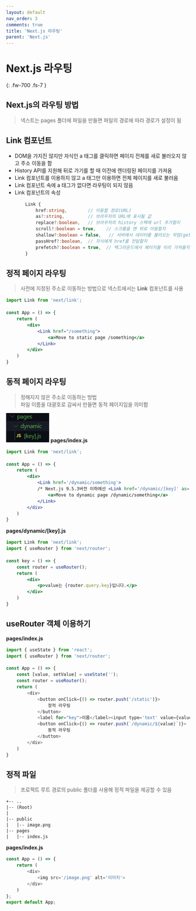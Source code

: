 ```yaml
---
layout: default
nav_order: 3
comments: true 
title: 'Next.js 라우팅'
parent: 'Next.js'
---
```


# Next.js 라우팅
{: .fw-700 .fs-7 }

## Next.js의 라우팅 방법
> 넥스트는 pages 폴더에 파일을 만들면 파일의 경로에 따라 경로가 설정이 됨

## Link 컴포넌트

- DOM을 가지진 않지만 자식인 a 태그를 클릭하면 페이지 전체를 새로 불러오지 않고 주소 이동을 함
- History API를 지원해 뒤로 가기를 할 때 이전에 렌더링된 페이지를 가져옴
- Link 컴포넌트를 이용하지 않고 a 태그만 이용하면 전체 페이지를 새로 불러옴
- Link 컴포넌트 속에 a 태그가 없다면 라우팅이 되지 않음
- Link 컴포넌트의 속성
    ```ts
        Link {
            href:string,        // 이동할 경로(URL)
            as?:string,         // 브라우저의 URL에 표시될 값
            replace?:boolean,   // 브라우저의 history 스택에 url 추가할지
            scroll?:boolean = true,    // 스크롤을 맨 위로 이동할지
            shallow?:boolean = false,   // 서버에서 데이터를 불러오는 작업(getStaticProps, getServerSideProps or getInitialProps)을 스킵할지
            passHref?:boolean,  // 자식에게 href를 전달할지
            prefetch?:boolean = true,  // 백그라운드에서 페이지를 미리 가져올지
        }
    ```
## 정적 페이지 라우팅
> 사전에 지정된 주소로 이동하는 방법으로 넥스트에서는 **Link** 컴포넌트를 사용
```jsx
import Link from 'next/link';

const App = () => {
    return (
        <div>
            <Link href="/something">
                <a>Move to static page /something</a>
            </Link>
        </div>
    )
}
```

## 동적 페이지 라우팅
> 정해지지 않은 주소로 이동하는 방법  
> 파일 이름을 대괄호로 감싸서 만들면 동적 페이지임을 의미함  

![dynamic](/assets/images/next/dynamic.PNG)
**pages/index.js**
```jsx
import Link from 'next/link';

const App = () => {
    return (
        <div>
            <Link href='/dynamic/something'>    
            /* Next.js 9.5.3버전 이하에선 <Link href='/dynamic/[key]' as='dynamic/something'> */
                <a>Move to dynamic page /dynamic/something</a>
            </Link>
        </div>
    )
}
```
**pages/dynamic/[key].js**
```jsx
import Link from 'next/link';
import { useRouter } from 'next/router';

const key = () => {
    const router = useRouter();
    return (
        <div>
            <p>value는 {router.query.key}입니다.</p>
        </div>
    )
}
```
## useRouter 객체 이용하기
**pages/index.js**
```js
import { useState } from 'react';
import { useRouter } from 'next/router';

const App = () => {
    const [value, setValue] = useState('');
    const router = useRouter();
    return (
        <div>
            <button onClick={() => router.push('/static')}>
                정적 라우팅
            </button>
            <label for="key">이름</label><input type='text' value={value} onChange={e => setValue(e.target.value)} />
            <button onClick={() => router.push(`/dynamic/${value}`)}>
                동적 라우팅
            </button>
        </div>
    )
}
```

## 정적 파일
> 프로젝트 루트 경로의 public 폴더를 사용해 정적 파일을 제공할 수 있음
```
+-- ..
|-- (Root)
|
|-- public
|   |-- image.png
|-- pages
|   |-- index.js
```
**pages/index.js**
```js
const App = () => {
    return (
        <div>
            <img src='/image.png' alt='이미지'>
        </div>
    )
};
export default App;
```